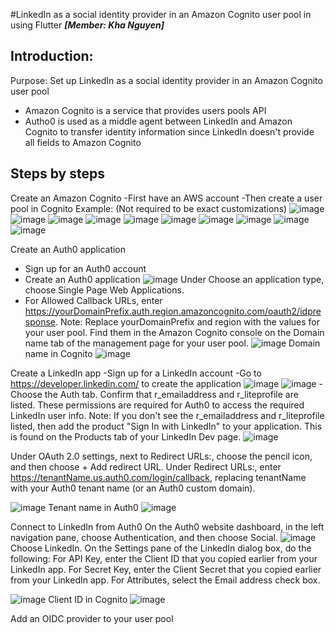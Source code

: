 #LinkedIn as a social identity provider in an Amazon Cognito user pool in using Flutter
**_[Member: Kha Nguyen]_**

## Introduction:
  Purpose: Set up LinkedIn as a social identity provider in an Amazon Cognito user pool
- Amazon Cognito is a service that provides users pools API
- Autho0 is used as a middle agent between LinkedIn and Amazon Cognito to transfer identity information since LinkedIn doesn't provide all fields to Amazon Cognito

## Steps by steps
Create an Amazon Cognito 
  -First have an AWS account
  -Then create a user pool in Cognito
  Example: (Not required to be exact customizations)
  ![image](https://github.com/KhaNguyen04/ArtSharing/assets/88961521/d20d5ddf-aa30-46e3-a88e-5852f3c5fe53)
  ![image](https://github.com/KhaNguyen04/ArtSharing/assets/88961521/4497a018-b551-48ef-8fdb-467876988fde)
  ![image](https://github.com/KhaNguyen04/ArtSharing/assets/88961521/6d7f19b3-fd56-4690-b090-dfb40c620aaf)
  ![image](https://github.com/KhaNguyen04/ArtSharing/assets/88961521/d5050791-28bc-4b29-8e57-b4a90e769f5b)
  ![image](https://github.com/KhaNguyen04/ArtSharing/assets/88961521/c067b824-e718-471a-8c42-d0fd1d05bbfd)
  ![image](https://github.com/KhaNguyen04/ArtSharing/assets/88961521/e9db170c-f123-4825-b0f3-10b7e585bd25)
  ![image](https://github.com/KhaNguyen04/ArtSharing/assets/88961521/4b6a411d-2069-4ba2-b560-ed17ae4f612f)
  ![image](https://github.com/KhaNguyen04/ArtSharing/assets/88961521/4211885c-e055-4ea0-8d77-66659bd27b5d)
  ![image](https://github.com/KhaNguyen04/ArtSharing/assets/88961521/8c626b43-89e6-4cd7-9c09-93eb1c0a15de)
  ![image](https://github.com/KhaNguyen04/ArtSharing/assets/88961521/a94526be-e9d5-4fc1-89f2-60af5426c803)


Create an Auth0 application
  -	Sign up for an Auth0 account
  - Create an Auth0 application
    ![image](https://github.com/KhaNguyen04/ArtSharing/assets/88961521/2c9a05ac-54e4-4089-97fb-3f5e660c5b7a)
    Under Choose an application type, choose Single Page Web Applications.
  -  For Allowed Callback URLs, enter https://yourDomainPrefix.auth.region.amazoncognito.com/oauth2/idpresponse.
Note: Replace yourDomainPrefix and region with the values for your user pool. Find them in the Amazon Cognito console on the Domain name tab of the management page for your user pool.
  ![image](https://github.com/KhaNguyen04/ArtSharing/assets/88961521/d4f5647f-7bef-48ef-bcec-2c97ff701a0c)
  Domain name in Cognito 
  ![image](https://github.com/KhaNguyen04/ArtSharing/assets/88961521/53085691-77a1-40a9-b3cc-ffb29513ba09)

Create a LinkedIn app
  -Sign up for a LinkedIn account
  -Go to https://developer.linkedin.com/ to create the application
  ![image](https://github.com/KhaNguyen04/ArtSharing/assets/88961521/ddd5301b-89cf-4999-9008-8694ca398516)
  ![image](https://github.com/KhaNguyen04/ArtSharing/assets/88961521/1580b3c5-8fbc-4317-baab-51817b92ca4a)
  -Choose the Auth tab. Confirm that r_emailaddress and r_liteprofile are listed. These permissions are required for Auth0 to access the required LinkedIn user info.
Note: If you don't see the r_emailaddress and r_liteprofile listed, then add the product "Sign In with LinkedIn" to your application. This is found on the Products tab of your LinkedIn Dev page.
![image](https://github.com/KhaNguyen04/ArtSharing/assets/88961521/d0596980-5519-4dcd-8676-fc2eb8a46062)

Under OAuth 2.0 settings, next to Redirect URLs:, choose the pencil icon, and then choose + Add redirect URL.
Under Redirect URLs:, enter https://tenantName.us.auth0.com/login/callback, replacing tenantName with your Auth0 tenant name (or an Auth0 custom domain).

![image](https://github.com/KhaNguyen04/ArtSharing/assets/88961521/2dccb94f-44db-4590-9ebc-7d2fcaa32dbd)
  Tenant name in Auth0
![image](https://github.com/KhaNguyen04/ArtSharing/assets/88961521/85c812ee-bf9c-4858-ac4e-2455e1fafb6f)

Connect to LinkedIn from Auth0
  On the Auth0 website dashboard, in the left navigation pane, choose Authentication, and then choose Social.
![image](https://github.com/KhaNguyen04/ArtSharing/assets/88961521/1aee62be-0f5d-455c-ba0f-03366d18d84b)
Choose LinkedIn.
On the Settings pane of the LinkedIn dialog box, do the following:
For API Key, enter the Client ID that you copied earlier from your LinkedIn app.
For Secret Key, enter the Client Secret that you copied earlier from your LinkedIn app.
For Attributes, select the Email address check box.

![image](https://github.com/KhaNguyen04/ArtSharing/assets/88961521/f74e62b8-2be1-48ac-9a99-36acaf04b5a2)
Client ID in Cognito
![image](https://github.com/KhaNguyen04/ArtSharing/assets/88961521/9b07848b-f313-4efa-9cae-351e19ae24ad)

Add an OIDC provider to your user pool








